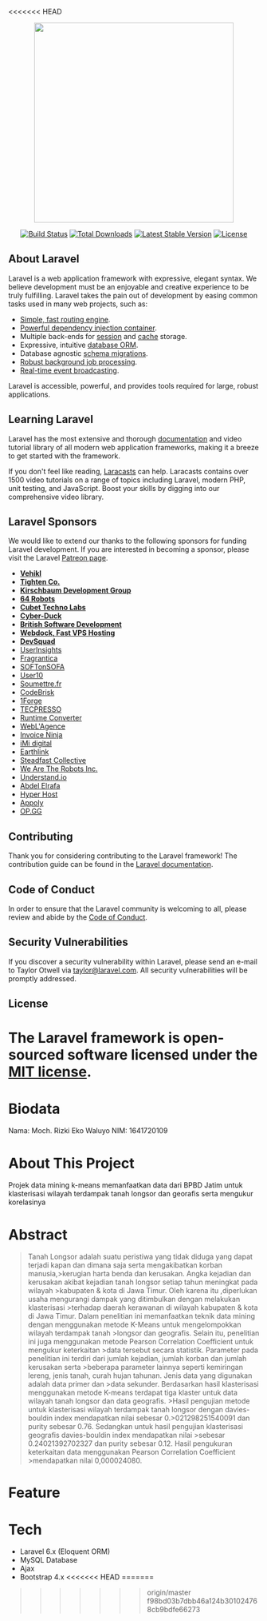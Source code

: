 <<<<<<< HEAD
<p align="center"><img src="https://res.cloudinary.com/dtfbvvkyp/image/upload/v1566331377/laravel-logolockup-cmyk-red.svg" width="400"></p>

<p align="center">
<a href="https://travis-ci.org/laravel/framework"><img src="https://travis-ci.org/laravel/framework.svg" alt="Build Status"></a>
<a href="https://packagist.org/packages/laravel/framework"><img src="https://poser.pugx.org/laravel/framework/d/total.svg" alt="Total Downloads"></a>
<a href="https://packagist.org/packages/laravel/framework"><img src="https://poser.pugx.org/laravel/framework/v/stable.svg" alt="Latest Stable Version"></a>
<a href="https://packagist.org/packages/laravel/framework"><img src="https://poser.pugx.org/laravel/framework/license.svg" alt="License"></a>
</p>

## About Laravel

Laravel is a web application framework with expressive, elegant syntax. We believe development must be an enjoyable and creative experience to be truly fulfilling. Laravel takes the pain out of development by easing common tasks used in many web projects, such as:

- [Simple, fast routing engine](https://laravel.com/docs/routing).
- [Powerful dependency injection container](https://laravel.com/docs/container).
- Multiple back-ends for [session](https://laravel.com/docs/session) and [cache](https://laravel.com/docs/cache) storage.
- Expressive, intuitive [database ORM](https://laravel.com/docs/eloquent).
- Database agnostic [schema migrations](https://laravel.com/docs/migrations).
- [Robust background job processing](https://laravel.com/docs/queues).
- [Real-time event broadcasting](https://laravel.com/docs/broadcasting).

Laravel is accessible, powerful, and provides tools required for large, robust applications.

## Learning Laravel

Laravel has the most extensive and thorough [documentation](https://laravel.com/docs) and video tutorial library of all modern web application frameworks, making it a breeze to get started with the framework.

If you don't feel like reading, [Laracasts](https://laracasts.com) can help. Laracasts contains over 1500 video tutorials on a range of topics including Laravel, modern PHP, unit testing, and JavaScript. Boost your skills by digging into our comprehensive video library.

## Laravel Sponsors

We would like to extend our thanks to the following sponsors for funding Laravel development. If you are interested in becoming a sponsor, please visit the Laravel [Patreon page](https://patreon.com/taylorotwell).

- **[Vehikl](https://vehikl.com/)**
- **[Tighten Co.](https://tighten.co)**
- **[Kirschbaum Development Group](https://kirschbaumdevelopment.com)**
- **[64 Robots](https://64robots.com)**
- **[Cubet Techno Labs](https://cubettech.com)**
- **[Cyber-Duck](https://cyber-duck.co.uk)**
- **[British Software Development](https://www.britishsoftware.co)**
- **[Webdock, Fast VPS Hosting](https://www.webdock.io/en)**
- **[DevSquad](https://devsquad.com)**
- [UserInsights](https://userinsights.com)
- [Fragrantica](https://www.fragrantica.com)
- [SOFTonSOFA](https://softonsofa.com/)
- [User10](https://user10.com)
- [Soumettre.fr](https://soumettre.fr/)
- [CodeBrisk](https://codebrisk.com)
- [1Forge](https://1forge.com)
- [TECPRESSO](https://tecpresso.co.jp/)
- [Runtime Converter](http://runtimeconverter.com/)
- [WebL'Agence](https://weblagence.com/)
- [Invoice Ninja](https://www.invoiceninja.com)
- [iMi digital](https://www.imi-digital.de/)
- [Earthlink](https://www.earthlink.ro/)
- [Steadfast Collective](https://steadfastcollective.com/)
- [We Are The Robots Inc.](https://watr.mx/)
- [Understand.io](https://www.understand.io/)
- [Abdel Elrafa](https://abdelelrafa.com)
- [Hyper Host](https://hyper.host)
- [Appoly](https://www.appoly.co.uk)
- [OP.GG](https://op.gg)

## Contributing

Thank you for considering contributing to the Laravel framework! The contribution guide can be found in the [Laravel documentation](https://laravel.com/docs/contributions).

## Code of Conduct

In order to ensure that the Laravel community is welcoming to all, please review and abide by the [Code of Conduct](https://laravel.com/docs/contributions#code-of-conduct).

## Security Vulnerabilities

If you discover a security vulnerability within Laravel, please send an e-mail to Taylor Otwell via [taylor@laravel.com](mailto:taylor@laravel.com). All security vulnerabilities will be promptly addressed.

## License

The Laravel framework is open-sourced software licensed under the [MIT license](https://opensource.org/licenses/MIT).
=======
# Biodata
Nama: Moch. Rizki Eko Waluyo
NIM: 1641720109

# About This Project

Projek data mining k-means memanfaatkan data dari BPBD Jatim untuk klasterisasi wilayah terdampak tanah longsor dan georafis serta mengukur korelasinya

# Abstract
>Tanah Longsor adalah suatu peristiwa yang tidak diduga yang dapat terjadi kapan dan dimana saja serta mengakibatkan korban manusia,>kerugian harta benda dan kerusakan. Angka kejadian dan kerusakan akibat kejadian tanah longsor setiap tahun meningkat pada wilayah >kabupaten & kota di Jawa Timur. Oleh karena itu ,diperlukan usaha mengurangi dampak yang ditimbulkan dengan melakukan klasterisasi >terhadap daerah kerawanan di wilayah kabupaten & kota di Jawa Timur.
>Dalam penelitian ini memanfaatkan teknik data mining dengan menggunakan metode K-Means untuk mengelompokkan wilayah terdampak tanah >longsor dan geografis. Selain itu, penelitian ini juga menggunakan metode Pearson Correlation Coefficient untuk mengukur keterkaitan >data tersebut secara statistik. Parameter pada penelitian ini terdiri dari jumlah kejadian, jumlah korban dan jumlah kerusakan serta >beberapa parameter lainnya seperti kemiringan lereng, jenis tanah, curah hujan tahunan. Jenis data yang digunakan adalah data primer dan >data sekunder.
>Berdasarkan hasil klasterisasi menggunakan metode K-means terdapat tiga klaster untuk data wilayah tanah longsor dan data geografis. >Hasil pengujian metode untuk klasterisasi wilayah terdampak tanah longsor dengan davies-bouldin index mendapatkan nilai sebesar 0.>021298251540091 dan purity sebesar 0.76. Sedangkan untuk hasil pengujian klasterisasi geografis davies-bouldin index mendapatkan nilai >sebesar 0.24021392702327 dan purity sebesar 0.12. Hasil pengukuran keterkaitan data menggunakan Pearson Correlation Coefficient >mendapatkan nilai 0,000024080.

# Feature

# Tech
  - Laravel 6.x (Eloquent ORM)
  - MySQL Database
  - Ajax
  - Bootstrap 4.x
<<<<<<< HEAD
=======
>>>>>>> origin/master
>>>>>>> f98bd03b7dbb46a124b301024768cb9bdfe66273
